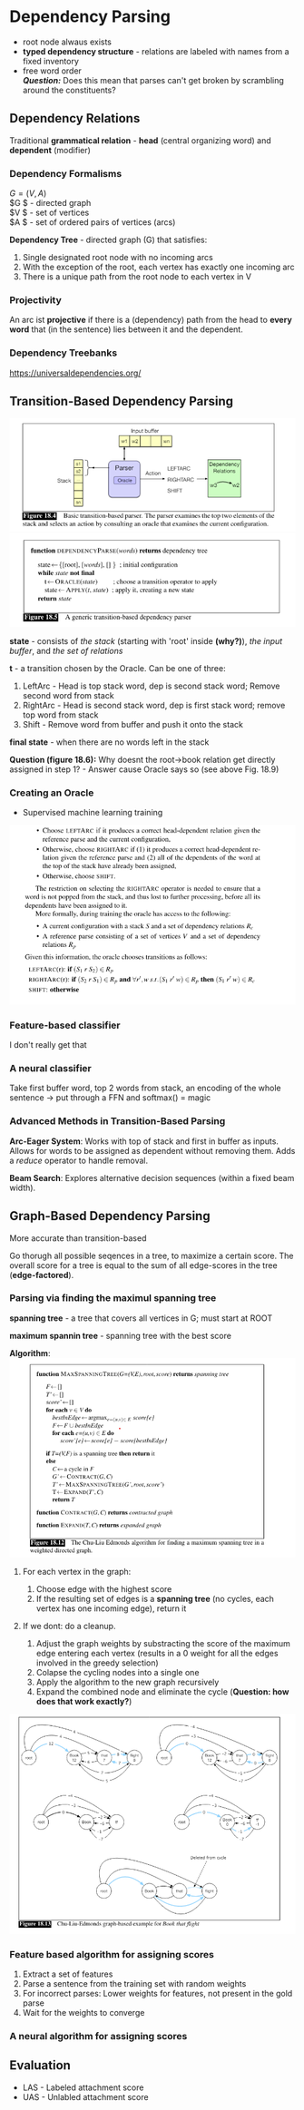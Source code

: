 # Dependency Parsing
* root node alwaus exists
* **typed dependency structure** - relations are labeled with names from a fixed inventory
* free word order \
***Question:*** Does this mean that parses can't get broken by scrambling around the constituents?

## Dependency Relations
Traditional **grammatical relation** - **head** (central organizing word) and **dependent** (modifier) 

### Dependency Formalisms
$G = (V,A)$\
$G $ - directed graph\
$V $ - set of vertices\
$A $ - set of ordered pairs of vertices (arcs)

**Dependency Tree** - directed graph (G) that satisfies:
1. Single designated root node with no incoming arcs
2. With the exception of the root, each vertex has exactly one incoming arc
3. There is a unique path from the root node to each vertex in V

### Projectivity
An arc ist **projective** if there is a (dependency) path from the head to **every word** that (in the sentence) lies between it and the dependent.

### Dependency Treebanks
https://universaldependencies.org/

## Transition-Based Dependency Parsing

![TransitionBasedParser](Transition-Based-Parser.png)
![TransitionBasedParserAlgorithm](Transition-Based-Parser-Alg.png)

**state** - consists of *the stack* (starting with 'root' inside **(why?)**), *the input buffer*, and *the set of relations*

**t** - a transition chosen by the Oracle. Can be one of three:
1. LeftArc - Head is top stack word, dep is second stack word; Remove second word from stack 
2. RightArc - Head is second stack word, dep is first stack word; remove top word from stack
3. Shift - Remove word from buffer and push it onto the stack

**final state** - when there are no words left in the stack

**Question (figure 18.6):** Why doesnt the root->book relation get directly assigned in step 1? - Answer cause Oracle says so (see above Fig. 18.9)

### Creating an Oracle
* Supervised machine learning training

![RulesForAnOracle](OracleAlg.png)

### Feature-based classifier
I don't really get that


### A neural classifier

Take first buffer word, top 2 words from stack, an encoding of the whole sentence -> put through a FFN and softmax() = magic

### Advanced Methods in Transition-Based Parsing

**Arc-Eager System**: Works with top of stack and first in buffer as inputs. Allows for words to be assigned as dependent without removing them. Adds a *reduce* operator to handle removal.

**Beam Search**: Explores alternative decision sequences (within a fixed beam width).

## Graph-Based Dependency Parsing
More accurate than transition-based

Go thorugh all possible seqences in a tree, to maximize a certain score. The overall score for a tree is equal to the sum of all edge-scores in the tree (**edge-factored**).

### Parsing via finding the maximul spanning tree

**spanning tree** - a tree that covers all vertices in G; must start at ROOT

**maximum spannin tree** - spanning tree with the best score

**Algorithm**:
![MaxSpanningTree](MaxSpanningTree.png)


1. For each vertex in the graph:
    1. Choose edge with the highest score
    2. If the resulting set of edges is a **spanning tree** (no cycles, each vertex has one incoming edge), return it

2. If we dont: do a cleanup.
    1. Adjust the graph weights by substracting the score of the maximum edge entering each vertex (results in a 0 weight for all the edges involved in the greedy selection)
    2. Colapse the cycling nodes into a single one
    3. Apply the algorithm to the new graph recursively
    4. Expand the combined node and eliminate the cycle (**Question: how does that work exactly?**)

![MaxSpanningTreeVisual](MaxSpanningTreeVisual.png)


### Feature based algorithm for assigning scores

1. Extract a set of features
2. Parse a sentence from the training set with random weights
3. For incorrect parses: Lower weights for features, not present in the gold parse 
4. Wait for the weights to converge

### A neural algorithm for assigning scores

## Evaluation
* LAS - Labeled attachment score
* UAS - Unlabled attachment score